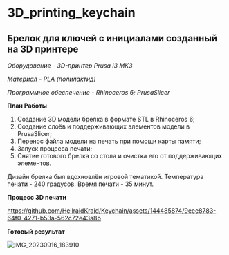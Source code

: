 # 3D_printing_keychain
**Брелок для ключей с инициалами созданный на 3D принтере**
-
*Оборудование - 3D-принтер Prusa i3 MK3*

*Материал - PLA (полилактид)*

*Программное обеспечение - Rhinoceros 6; PrusaSlicer*

**План Работы**
1. Создание 3D модели брелка в формате STL в Rhinoceros 6;
2. Создание слоёв и поддерживающих элементов модели в PrusaSlicer;
3. Перенос файла модели на печать при помощи карты памяти;
4. Запуск процесса печати;
5. Снятие готового брелка со стола и очистка его от поддерживающих элементов.

Дизайн брелка был вдохновлён игровой тематикой.
Температура печати - 240 градусов.
Время печати - 35 минут.

**Процесс 3D печати**

https://github.com/HellraidKraid/Keychain/assets/144485874/9eee8783-64f0-4271-b53a-562c72e43a8b


**Готовый результат**

![IMG_20230916_183910](https://github.com/HellraidKraid/Keychain/assets/144485874/47d708db-6fdf-4ebf-ad48-a4583ad7d522)

